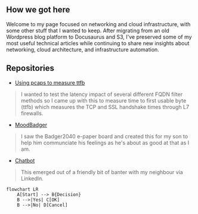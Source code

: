 ## How we got here
Welcome to my page focused on networking and cloud infrastructure, 
with some other stuff that I wanted to keep. 
After migrating from an old Wordpress blog platform to Docusaurus and S3, 
I've preserved some of my most useful technical articles while continuing 
to share new insights about networking, cloud architecture, and 
infrastructure automation.

## Repositories
* [Using pcaps to measure ttfb](https://github.com/simonpainter/capture_latency)
> I wanted to test the latency impact of several different FQDN filter methods so I came up with this to measure time to first usable byte (ttfb) which measures the TCP and SSL handshake times through L7 firewalls.
* [MoodBadger](https://github.com/simonpainter/MoodBadger)
> I saw the Badger2040 e-paper board and created this for my son to help him communciate his feelings as he's about as good at that as I am. 
* [Chatbot](https://github.com/simonpainter/chatbot)
> This emerged out of a friendly bit of banter with my neighbour via LinkedIn. 

```mermaid
flowchart LR
    A[Start] --> B{Decision}
    B -->|Yes| C[OK]
    B -->|No| D[Cancel]
```
